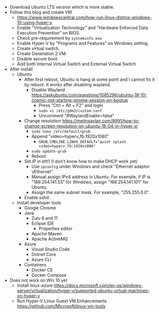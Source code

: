 * Download Ubuntu LTS version which is more stable.
* Follow this blog and create VM
  * <https://www.windowscentral.com/how-run-linux-distros-windows-10-using-hyper-v>
  * Enable "Virtualization Technology" and "Hardware Enforced Data Execution Prevention" on BIOS.
  * Check pre-requirement by `systeminfo.exe`
  * Enable Hyper-V by "Programs and Features" on Windows setting.
  * Create virtual switch.
  * Create Generation 2 VM.
  * Disable secure boot.
  * Add both Internal Virtual Switch and External Virtual Switch
* After install
  * Ubuntu
    * After first reboot, Ubuntu is hang at some point and I cannot fix it by reboot. It works after disabling wayland.
      * Disable Wayland <https://askubuntu.com/questions/1085296/ubuntu-18-10-cosmic-not-starting-gnome-session-on-bootup>
        * Press "Ctrl + Alt + F2" and login
        * `sudo vi /etc/gdm3/custom.conf`
        * Uncomment "#WaylandEnable=false"
    * Change resolution <https://metinsaylan.com/8991/how-to-change-screen-resolution-on-ubuntu-18-04-in-hyper-v/>
      * `sudo nano /etc/default/grub`
      * Append "video=hyperv_fb:1920x1080"
        * `GRUB_CMDLINE_LINUX_DEFAULT="quiet splash video=hyperv_fb:1920x1080"`
      * `sudo update-grub`
      * Reboot
    * Set IP in eth1 (I don't know how to make DHCP work yet)
      * Use `ipconfig` under Windows and check "Ethernet adaptor vEthernet".
      * Manual assign IPv4 address in Ubuntu. For example, if IP is "169.254.141.53" for Windows, assign "169.254.141.101" for Ubuntu.
      * Assign the same subnet mask. For example, "255.255.0.0".
    * Enable sshd.
  * Install developer tools
    * Google Chrome
    * Java
      * Zulu 8 and 11
      * Eclipse IDE
        * Properties editor
      * Apache Maven
      * Apache ActiveMQ
    * Azure
      * Visual Studio Code
      * Dotnet Core
      * Azure CLI
    * Containers
      * Docker CE
      * Docker Compose
* Does not work on Win 10 yet
  * Install linux-azure <https://docs.microsoft.com/en-us/windows-server/virtualization/hyper-v/supported-ubuntu-virtual-machines-on-hyper-v>
  * Run Hyper-V Linux Guest VM Enhancements <https://github.com/Microsoft/linux-vm-tools>
